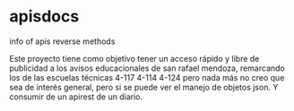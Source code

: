 # apisdocs
info of apis reverse methods

Este proyecto tiene como objetivo tener un acceso rápido y libre de publicidad a los avisos educacionales de san rafael mendoza, remarcando los de las escuelas técnicas 4-117 4-114 4-124 pero nada más no creo que sea de interés general, pero si se puede ver el manejo de objetos json. Y consumir de un apirest de un diario.
